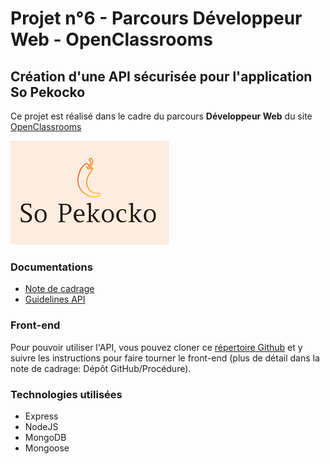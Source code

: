 # Projet n°6 - Parcours Développeur Web - OpenClassrooms
## Création d'une API sécurisée pour l'application So Pekocko

Ce projet est réalisé dans le cadre du parcours **Développeur Web** du site [OpenClassrooms](https://openclassrooms.com/ "OpenClassrooms")

![Logo So Pekocko](docs/logo.png)

### Documentations
* [Note de cadrage](docs/cadrage.pdf)
* [Guidelines API](docs/guidelines.pdf)

### Front-end
Pour pouvoir utiliser l'API, vous pouvez cloner ce [répertoire Github](https://github.com/OpenClassrooms-Student-Center/dwj-projet6) et y suivre les instructions pour faire tourner le front-end (plus de détail dans la note de cadrage: Dépôt GitHub/Procédure).

### Technologies utilisées
* Express
* NodeJS
* MongoDB
* Mongoose

